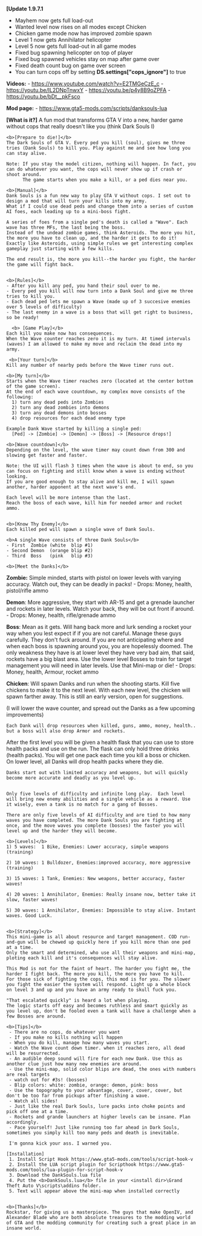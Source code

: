 <b>[Update 1.9.7.1</b>
   - Mayhem now gets full load-out
   - Wanted level now rises on all modes except Chicken
   - Chicken game mode now has improved zombie spawn 
   - Level 1 now gets Annihilator helicopter
   - Level 5 now gets full load-out in all game modes  
   - Fixed bug spawning helicopter on top of player
   - Fixed bug spawned vehicles stay on map after game over
   - Fixed death count bug on game over screen
   - You can turn cops off by setting <b>DS.settings["cops_ignore"]</b>  to true
 
  <b>Videos:</b>
    - https://www.youtube.com/watch?v=E2TMGeCzE_c
    - https://youtu.be/IL2DNpTnwxY
    - https://youtu.be/p4y8B9oZPFA
    - https://youtu.be/bDt__pkFsco
    
  <b>Mod page:</b>
     - https://www.gta5-mods.com/scripts/danksouls-lua



  <b>[What is it?]</b>
	A fun mod that transforms GTA V into a new, harder game without cops that really doesn't like you (think Dark Souls I)
	
	<b>[Prepare to die!]</b>
	The Dark Souls of GTA V. Every ped you kill (soul), gives me three tries (Dank Souls) to kill you. Play against me and see how long you can stay alive. 
	
	Note: If you stay the model citizen, nothing will happen. In fact, you can do whatever you want, the cops will never show up if crash or shoot around. 
		  The game starts when you make a kill, or a ped dies near you.
		
	<b>[Manual]</b>
	Dank Souls is a fun new way to play GTA V without cops. I set out to design a mod that will turn your kills into my army.
	What if I could use dead peds and change them into a series of custom AI foes, each leading up to a mini-boss fight.
	
	A series of foes from a single ped's death is called a "Wave". Each wave has three MFs, the last being the boss.
	Instead of the undead zombie games, think Asteroids. The more you hit, the more you have to clean up, and the harder it gets to do it!
	Exactly like Asteroids, using simple rules we get interesting complex gameplay just starting with a few kills. 
	
	The end result is, the more you kill--the harder you fight, the harder the game will fight back. 
	
			
	<b>[Rules]</b>
	- After you kill any ped, you hand their soul over to me.
	- Every ped you kill will now turn into a Dank Soul and give me three tries to kill you.
	- Each dead ped lets me spawn a Wave (made up of 3 succesive enemies over 5 levels of difficulty)
	- The last enemy in a wave is a boss that will get right to business, so be ready!

      <b> [Game Play]</b>	
	Each kill you make now has consequences. 
	When the Wave counter reaches zero it is my turn. At timed intervals (waves) I am allowed to make my move and reclaim the dead into my army. 
		
     <b>[Your turn]</b>
	Kill any number of nearby peds before the Wave timer runs out.
	
    <b>[My turn]</b>
	Starts when the Wave timer reaches zero (located at the center bottom of the game screen).
    At the end of each wave countdown, my complex move consists of the following:
	  1) turn any dead peds into Zombies
	  2) turn any dead zombies into demons
	  3) turn any dead demons into bosses
	  4) drop resources for each dead enemy type
	
	Example Dank Wave started by killing a single ped:
	  [Ped] -> [Zombie] -> [Demon] -> [Boss] -> [Resource drops!]
	
	<b>[Wave countdown]</b>
	Depending on the level, the wave timer may count down from 300 and slowing get faster and faster. 
    
	Note: the UI will flash 3 times when the wave is about to end, so you can focus on fighting and still know when a wave is ending without looking. 
	If you are good enough to stay alive and kill me, I will spawn another, harder apponent at the next wave's end.
	    	
	Each level will be more intense than the last.
	Reach the boss of each wave, kill him for needed armor and rocket ammo.

		
	<b>[Know Thy Enemy]</b>	
	Each killed ped will spawn a single wave of Dank Souls.
				
	<b>A single Wave consists of three Dank Souls</b>
	- First  Zombie (white  blip #1)
	- Second Demon  (orange blip #2)
	- Third  Boss   (pink   blip #3)
	
	<b>[Meet the Danks]</b>
	
<b>Zombie:</b>  Simple minded, starts with pistol on lower levels with varying accuracy. Watch out, they can be deadly in packs!
	 - Drops: Money, health, pistol/rifle ammo
	
<b>Demon</b>: More aggressive, they start with AR-15 and get a grenade launcher and rockets in later levels. Watch your back, they will be out front if around.
	 - Drops: Money, health, rifle/grenade ammo
	 
<b>Boss</b>: Mean as it gets. Will hang back more and lurk sending a rocket your way when you lest expect if if you are not careful. Manage these guys carefully. They don't fuck around. If you are not anticipating where and when each boss is spawning around you, you are hopelessly doomed. The only weakness they have is at lower level they have very bad aim, that said, rockets have a big blast area. Use the lower level Bosses to train for target management you will need in later levels. Use that Mini-map or die!
	 - Drops: Money, health, Armour, rocket ammo

<b>Chicken</b>: Will spawn Danks and run when the shooting starts. Kill five chickens to make it to the next level. With each new level, the chicken will spawn farther away. This is still an early version, open for suggestions. 

(I will lower the wave counter, and spread out the Danks as a few  upcoming improvements)

	
	Each Dank will drop resources when killed, guns, ammo, money, health.. but a boss will also drop Armor and rockets.

After the first level you will be given a health flask that you can use to store health packs and use on the run. The flask can only hold three drinks (health packs). You will get one pack each time you kill a boss or chicken. On lower level, all Danks will drop health packs where they die.

	Danks start out with limited accuracy and weapons, but will quickly become more accurate and deadly as you level up.

    
    Only five levels of difficulty and infinite long play.  Each level will bring new enemy abilities and a single vehicle as a reward. Use it wisely, even a tank is no match for a gang of Bosses.
	
	There are only five levels of AI difficulty and are tied to how many waves you have completed. The more Dank Souls you are fighting at once, and the move waves you complete (bosses) the faster you will level up and the harder they will become.	

	<b>[Levels]</b>
	1) 5 waves:  1 Bike, Enemies: Lower accuracy, simple weapons         (training) 

	2) 10 waves: 1 Bulldozer, Enemies:improved accuracy, more aggressive (training)

	3) 15 waves: 1 Tank, Enemies: New weapons, better accuracy, faster waves!

	4) 20 waves: 1 Annihilator, Enemies: Really insane now, better take it slow, faster waves!

	5) 30 waves: 1 Annihilator, Enemies: Impossible to stay alive. Instant waves. Good Luck.
	
	
	<b>[Strategy]</b>
	This mini-game is all about resource and target management. COD run-and-gun will be chewed up quickly here if you kill more than one ped at a time. 
	Only the smart and determined, who use all their weapons and mini-map, ploting each kill and it's consequences will stay alive.
		
	This Mod is not for the faint of heart. The harder you fight me, the harder I fight back. The more you kill, the more you have to kill.
	For those sick of fighting the cops, this mod is for you. The slower you fight the easier the system will respond. Light up a whole block on level 3 and up and you have an army ready to skull fuck you.
	
	"That escalated quickly" is heard a lot when playing. 
	The logic starts off easy and becomes ruthless and smart quickly as you level up, don't be fooled even a tank will have a challenge when a few Bosses are around.
	
	<b>[Tips]</b>
	 - There are no cops, do whatever you want
	 - If you make no kills nothing will happen
	 - When you do kill, manage how many waves you start. 
	 - Watch the Wave count down timer. when it reaches zero, all dead will be resurrected.
	 - An audible deep sound will fire for each new Dank. Use this as another clue just how many new enemies are around.
	 - Use the mini-map, solid color blips are dead, the ones with numbers are real targets
	 - watch out for #3s! (bosses)
	 - Blip colors: white: zombie, orange: demon, pink: boss
	 - Use the topography to your advantage, cover, cover, cover, but don't be too far from pickups after finishing a wave.
	 - Watch all sides!
	 - Just like the real Dark Souls, lure packs into choke points and pick off one at a time. 
	 - Rockets and grande launchers at higher levels can be insane. Plan accordingly. 
	 - Pace yourself! Just like running too far ahead in Dark Souls, sometimes you simply kill too many peds and death is inevitable. 
	 
	 I'm gonna kick your ass. I warned you.

	[Installation]
	 1. Install Script Hook https://www.gta5-mods.com/tools/script-hook-v
	 2. Install the LUA script plugin for Scripthook https://www.gta5-mods.com/tools/lua-plugin-for-script-hook-v
	 3. Download the DankSouls.lua file
	 4. Put the <b>DankSouls.lua</b> file in your <install dir>\Grand Theft Auto V\scripts\addins folder.
	 5. Text will appear above the mini-map when installed correctly

 
	<b>[Thanks]</b>
	Rockstar, for giving us a masterpiece. The guys that make OpenIV, and Alexander Blade who are both absolute treasures to the modding world of GTA and the modding community for creating such a great place in an insane world.
